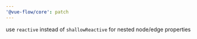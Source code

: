 ```yaml
---
'@vue-flow/core': patch
---
```


use `reactive` instead of `shallowReactive` for nested node/edge properties

